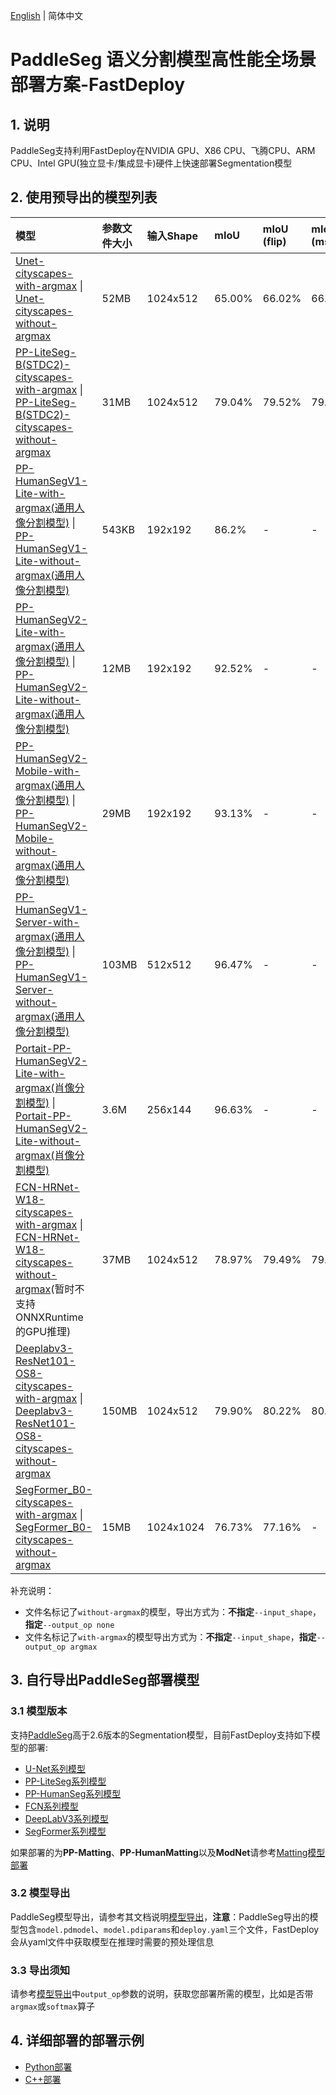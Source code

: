 [English](README.md) | 简体中文

# PaddleSeg 语义分割模型高性能全场景部署方案-FastDeploy

## 1. 说明
PaddleSeg支持利用FastDeploy在NVIDIA GPU、X86 CPU、飞腾CPU、ARM CPU、Intel GPU(独立显卡/集成显卡)硬件上快速部署Segmentation模型

## 2. 使用预导出的模型列表

| 模型                                                               | 参数文件大小    |输入Shape |  mIoU | mIoU (flip) | mIoU (ms+flip) |
|:---------------------------------------------------------------- |:----- |:----- | :----- | :----- | :----- |
| [Unet-cityscapes-with-argmax](https://bj.bcebos.com/paddlehub/fastdeploy/Unet_cityscapes_with_argmax_infer.tgz) \| [Unet-cityscapes-without-argmax](https://bj.bcebos.com/paddlehub/fastdeploy/Unet_cityscapes_without_argmax_infer.tgz)  | 52MB | 1024x512 | 65.00% | 66.02% | 66.89% |
| [PP-LiteSeg-B(STDC2)-cityscapes-with-argmax](https://bj.bcebos.com/paddlehub/fastdeploy/PP_LiteSeg_B_STDC2_cityscapes_with_argmax_infer.tgz) \| [PP-LiteSeg-B(STDC2)-cityscapes-without-argmax](https://bj.bcebos.com/paddlehub/fastdeploy/PP_LiteSeg_B_STDC2_cityscapes_without_argmax_infer.tgz) | 31MB  | 1024x512 | 79.04% |	79.52% | 79.85% |
|[PP-HumanSegV1-Lite-with-argmax(通用人像分割模型)](https://bj.bcebos.com/paddlehub/fastdeploy/Portrait_PP_HumanSegV1_Lite_with_argmax_infer.tgz) \| [PP-HumanSegV1-Lite-without-argmax(通用人像分割模型)](https://bj.bcebos.com/paddlehub/fastdeploy/PP_HumanSegV1_Lite_infer.tgz) |  543KB | 192x192 | 86.2% | - | - |
|[PP-HumanSegV2-Lite-with-argmax(通用人像分割模型)](https://bj.bcebos.com/paddlehub/fastdeploy/PP_HumanSegV2_Lite_192x192_with_argmax_infer.tgz) \| [PP-HumanSegV2-Lite-without-argmax(通用人像分割模型)](https://bj.bcebos.com/paddlehub/fastdeploy/PP_HumanSegV2_Lite_192x192_infer.tgz) |  12MB | 192x192 | 92.52% | - | - |
| [PP-HumanSegV2-Mobile-with-argmax(通用人像分割模型)](https://bj.bcebos.com/paddlehub/fastdeploy/PP_HumanSegV2_Mobile_192x192_with_argmax_infer.tgz) \| [PP-HumanSegV2-Mobile-without-argmax(通用人像分割模型)](https://bj.bcebos.com/paddlehub/fastdeploy/PP_HumanSegV2_Mobile_192x192_infer.tgz) |  29MB | 192x192 | 93.13% | - | - |
|[PP-HumanSegV1-Server-with-argmax(通用人像分割模型)](https://bj.bcebos.com/paddlehub/fastdeploy/PP_HumanSegV1_Server_with_argmax_infer.tgz) \| [PP-HumanSegV1-Server-without-argmax(通用人像分割模型)](https://bj.bcebos.com/paddlehub/fastdeploy/PP_HumanSegV1_Server_infer.tgz) |  103MB | 512x512 | 96.47% | - | - |
| [Portait-PP-HumanSegV2-Lite-with-argmax(肖像分割模型)](https://bj.bcebos.com/paddlehub/fastdeploy/Portrait_PP_HumanSegV2_Lite_256x144_with_argmax_infer.tgz) \| [Portait-PP-HumanSegV2-Lite-without-argmax(肖像分割模型)](https://bj.bcebos.com/paddlehub/fastdeploy/Portrait_PP_HumanSegV2_Lite_256x144_infer.tgz) |  3.6M | 256x144 | 96.63% | - | - |
| [FCN-HRNet-W18-cityscapes-with-argmax](https://bj.bcebos.com/paddlehub/fastdeploy/FCN_HRNet_W18_cityscapes_with_argmax_infer.tgz) \| [FCN-HRNet-W18-cityscapes-without-argmax](https://bj.bcebos.com/paddlehub/fastdeploy/FCN_HRNet_W18_cityscapes_without_argmax_infer.tgz)(暂时不支持ONNXRuntime的GPU推理) |  37MB | 1024x512 | 78.97% | 79.49% | 79.74% |
| [Deeplabv3-ResNet101-OS8-cityscapes-with-argmax](https://bj.bcebos.com/paddlehub/fastdeploy/Deeplabv3_ResNet101_OS8_cityscapes_with_argmax_infer.tgz) \| [Deeplabv3-ResNet101-OS8-cityscapes-without-argmax](https://bj.bcebos.com/paddlehub/fastdeploy/Deeplabv3_ResNet101_OS8_cityscapes_without_argmax_infer.tgz) |  150MB | 1024x512 | 79.90% | 80.22% | 80.47% |
| [SegFormer_B0-cityscapes-with-argmax](https://bj.bcebos.com/paddlehub/fastdeploy/SegFormer_B0-cityscapes-with-argmax.tgz) \| [SegFormer_B0-cityscapes-without-argmax](https://bj.bcebos.com/paddlehub/fastdeploy/SegFormer_B0-cityscapes-without-argmax.tgz) |  15MB | 1024x1024 | 76.73% | 77.16% | - |

补充说明：  
- 文件名标记了`without-argmax`的模型，导出方式为：**不指定**`--input_shape`，**指定**`--output_op none`
- 文件名标记了`with-argmax`的模型导出方式为：**不指定**`--input_shape`，**指定**`--output_op argmax`

## 3. 自行导出PaddleSeg部署模型  
### 3.1 模型版本
支持[PaddleSeg](https://github.com/PaddlePaddle/PaddleSeg)高于2.6版本的Segmentation模型，目前FastDeploy支持如下模型的部署:   
- [U-Net系列模型](https://github.com/PaddlePaddle/PaddleSeg/blob/develop/configs/unet/README.md)
- [PP-LiteSeg系列模型](https://github.com/PaddlePaddle/PaddleSeg/blob/develop/configs/pp_liteseg/README.md)
- [PP-HumanSeg系列模型](https://github.com/PaddlePaddle/PaddleSeg/blob/develop/contrib/PP-HumanSeg/README.md)
- [FCN系列模型](https://github.com/PaddlePaddle/PaddleSeg/blob/develop/configs/fcn/README.md)
- [DeepLabV3系列模型](https://github.com/PaddlePaddle/PaddleSeg/blob/develop/configs/deeplabv3/README.md)
- [SegFormer系列模型](https://github.com/PaddlePaddle/PaddleSeg/blob/develop/configs/segformer/README.md)  

如果部署的为**PP-Matting**、**PP-HumanMatting**以及**ModNet**请参考[Matting模型部署](../../matting/)

### 3.2 模型导出
PaddleSeg模型导出，请参考其文档说明[模型导出](https://github.com/PaddlePaddle/PaddleSeg/blob/develop/docs/model_export_cn.md)，**注意**：PaddleSeg导出的模型包含`model.pdmodel`、`model.pdiparams`和`deploy.yaml`三个文件，FastDeploy会从yaml文件中获取模型在推理时需要的预处理信息

### 3.3 导出须知  
请参考[模型导出](https://github.com/PaddlePaddle/PaddleSeg/blob/develop/docs/model_export_cn.md)中`output_op`参数的说明，获取您部署所需的模型，比如是否带`argmax`或`softmax`算子

## 4. 详细部署的部署示例  
- [Python部署](python)
- [C++部署](cpp)
